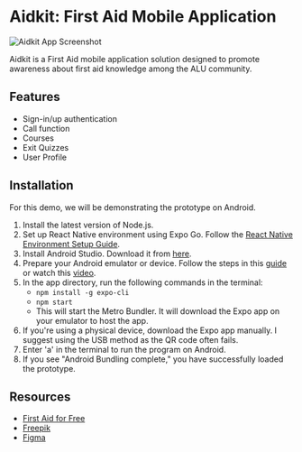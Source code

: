 # Aidkit: First Aid Mobile Application

![Aidkit App Screenshot]('../assets/imgs/Screenshot.png')

Aidkit is a First Aid mobile application solution designed to promote awareness about first aid knowledge among the ALU community.

## Features
- Sign-in/up authentication
- Call function
- Courses
- Exit Quizzes
- User Profile

## Installation
For this demo, we will be demonstrating the prototype on Android.

1. Install the latest version of Node.js.
2. Set up React Native environment using Expo Go. Follow the [React Native Environment Setup Guide](https://reactnative.dev/docs/environment-setup).
3. Install Android Studio. Download it from [here](https://developer.android.com/studio).
4. Prepare your Android emulator or device. Follow the steps in this [guide](https://developer.android.com/design-for-safety/privacy-sandbox/download#:~:text=Set%20up%20an%20Android%20device%20emulator%20image,-To%20set%20up&text=In%20Android%20Studio%2C%20go%20to,it%20isn't%20already%20installed) or watch this [video](https://www.youtube.com/watch?v=aBTNUpp72ik).
5. In the app directory, run the following commands in the terminal:
   - `npm install -g expo-cli`
   - `npm start`
   - This will start the Metro Bundler. It will download the Expo app on your emulator to host the app.
6. If you're using a physical device, download the Expo app manually. I suggest using the USB method as the QR code often fails.
7. Enter 'a' in the terminal to run the program on Android.
8. If you see "Android Bundling complete," you have successfully loaded the prototype.

## Resources
- [First Aid for Free](https://www.firstaidforfree.com/)
- [Freepik](https://www.freepik.com/)
- [Figma](https://www.figma.com/)

